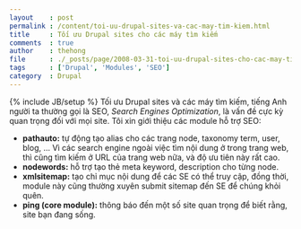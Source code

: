 ```yaml
---
layout    : post
permalink : /content/toi-uu-drupal-sites-va-cac-may-tim-kiem.html
title     : Tối ưu Drupal sites cho các máy tìm kiếm
comments  : true
author    : thehong
file      : ./_posts/page/2008-03-31-toi-uu-drupal-sites-cho-cac-may-tim-kiem.md
tags      : ['Drupal', 'Modules', 'SEO']
category  : Drupal
---
```

{% include JB/setup %}
Tối ưu Drupal sites và các máy tìm kiếm, tiếng Anh người ta thường gọi là SEO, *Search Engines 
Optimization*, là vấn đề cực kỳ quan trọng đối với mọi site. Tôi xin giới thiệu các module hỗ trợ 
SEO:

- **pathauto:** tự động tạo alias cho các trang node, taxonomy term, user, blog, ... Vì các search 
engine ngoài việc tìm nội dung ở trong trang web, thì cũng tìm kiếm ở URL của trang web nữa, và độ 
ưu tiên này rất cao.
- **nodewords:** hỗ trợ tạo thẻ meta keyword, description cho từng node.
- **xmlsitemap:** tạo chỉ mục nội dung để các SE có thể truy cập, đồng thời, module này cũng thường 
xuyên submit sitemap đến SE để chúng khỏi quên.
- **ping (core module):** thông báo đến một số site 
quan trọng để biết rằng, site bạn đang sống.
